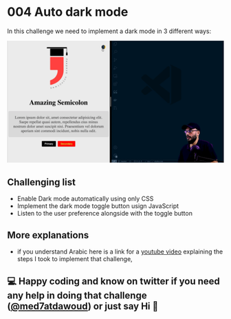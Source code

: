 # 004 Auto dark mode

In this challenge we need to implement a dark mode in 3 different ways:

![challenge 004 preview](challenge.gif)

## Challenging list

- Enable Dark mode automatically using only CSS
- Implement the dark mode toggle button usign JavaScript
- Listen to the user preference alongside with the toggle button

## More explanations

- if you understand Arabic here is a link for a [youtube video](https://youtu.be/QC0PMPhq6CM) explaining the steps I took to implement that challenge,

## 💻 Happy coding and know on twitter if you need any help in doing that challenge ([@med7atdawoud](http://twitter.com/med7atdawoud)) or just say Hi 👋
